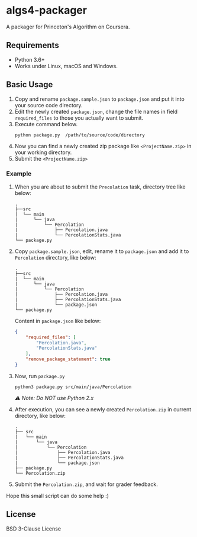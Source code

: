 # algs4-packager
A packager for Princeton's Algorithm on Coursera.


## Requirements
- Python 3.6+
- Works under Linux, macOS and Windows.


## Basic Usage
1. Copy and rename `package.sample.json` to `package.json` and put it into your source code directory.
2. Edit the newly created `package.json`, change the file names in field `required_files` to those you actually 
   want to submit.
3. Execute command below.
    ```
    python package.py  /path/to/source/code/directory
    ```
4. Now you can find a newly created zip package like `<ProjectName.zip>` in your working directory.
5. Submit the `<ProjectName.zip>`

### Example
1. When you are about to submit the `Precolation` task, directory tree like below:
    ```
    .
    ├──src
    |  └── main
    |      └── java
    |          └── Percolation
    |              ├── Percolation.java
    |              └── PercolationStats.java
    └── package.py
    ```

2. Copy `package.sample.json`, edit, rename it to `package.json` and add it to `Percolation` directory, like below:
    ```
    .
    ├──src
    |  └── main
    |      └── java
    |          └── Percolation
    |              ├── Percolation.java
    |              ├── PercolationStats.java
    |              └── package.json
    └── package.py
    ```

    Content in `package.json` like below:
    ```json
    {
        "required_files": [
            "Percolation.java",
            "PercolationStats.java"
        ],
        "remove_package_statement": true
    }
    ```

3. Now, run `package.py`
    ```
    python3 package.py src/main/java/Percolation
    ```
    _⚠️ Note: Do NOT use Python 2.x_

4. After execution, you can see a newly created `Percolation.zip` in current directory, like below:
    ```
    .
    ├── src
    |   └── main
    |       └── java
    |           └── Percolation
    |               ├── Percolation.java
    |               ├── PercolationStats.java
    |               └── package.json
    ├── package.py
    └── Percolation.zip
    ```

5. Submit the `Percolation.zip`, and wait for grader feedback.


Hope this small script can do some help :)

## License
BSD 3-Clause License
